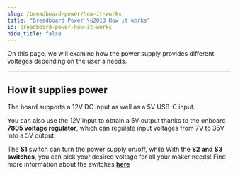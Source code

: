 ```yaml
---
slug: /breadboard-power/how-it-works
title: "Breadboard Power \u2013 How it works"
id: breadboard-power-how-it-works
hide_title: false
---
```

On this page, we will examine how the power supply provides different voltages depending on the user's needs.

---

## How it supplies power

The board supports a 12V DC input as well as a 5V USB-C input.

You can also use the 12V input to obtain a 5V output thanks to the onboard **7805 voltage regulator**, which can regulate input voltages from 7V to 35V into a 5V output:

<CenteredImage src="/img/breadboard-power/regulator.webp" alt="Onboard 7805 voltage regulator" caption="Onboard 7805 voltage regulator" width="550px" />

The **S1** switch can turn the power supply on/off, while With the **S2 and S3 switches**, you can pick your desired voltage for all your maker needs! Find more information about the switches [**here**](/breadboard-power/hardware#switch-details/)